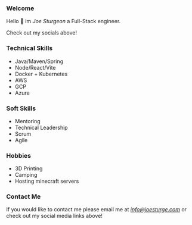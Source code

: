 ### Welcome

Hello 👋 im *Joe Sturgeon* a Full-Stack engineer.

Check out my socials above!

### Technical Skills

- Java/Maven/Spring
- Node/React/Vite
- Docker + Kubernetes
- AWS
- GCP
- Azure

### Soft Skills

- Mentoring
- Technical Leadership
- Scrum
- Agile

### Hobbies

- 3D Printing
- Camping
- Hosting minecraft servers

### Contact Me

If you would like to contact me please email me at *info@joesturge.com* or check out my social media links above!